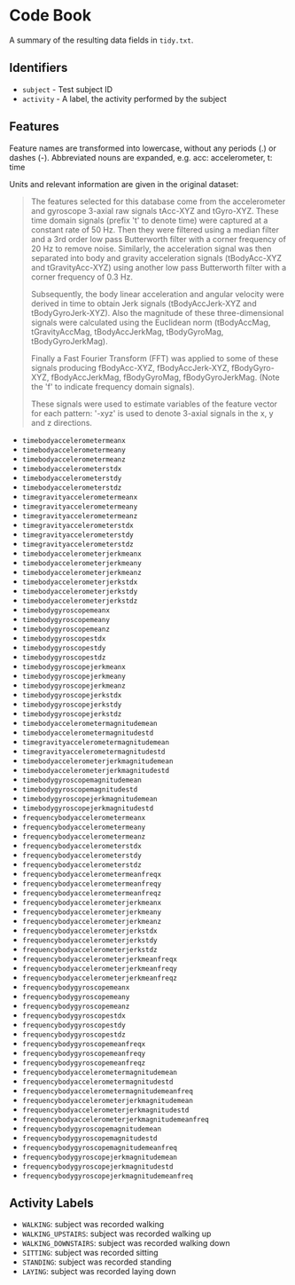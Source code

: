 
# Code Book

A summary of the resulting data fields in `tidy.txt`.

## Identifiers

* `subject` - Test subject ID
* `activity` - A label, the activity performed by the subject

## Features
Feature names are transformed into lowercase, without any periods (.) or dashes (-).
Abbreviated nouns are expanded, e.g. acc: accelerometer, t: time

Units and relevant information are given in the original dataset:

> The features selected for this database come from the accelerometer and gyroscope 3-axial raw signals tAcc-XYZ and tGyro-XYZ. These time domain signals (prefix 't' to denote time) were captured at a constant rate of 50 Hz. Then they were filtered using a median filter and a 3rd order low pass Butterworth filter with a corner frequency of 20 Hz to remove noise. Similarly, the acceleration signal was then separated into body and gravity acceleration signals (tBodyAcc-XYZ and tGravityAcc-XYZ) using another low pass Butterworth filter with a corner frequency of 0.3 Hz. 
> 
> Subsequently, the body linear acceleration and angular velocity were
> derived in time to obtain Jerk signals (tBodyAccJerk-XYZ and
> tBodyGyroJerk-XYZ). Also the magnitude of these three-dimensional
> signals were calculated using the Euclidean norm (tBodyAccMag,
> tGravityAccMag, tBodyAccJerkMag, tBodyGyroMag, tBodyGyroJerkMag).
> 
> Finally a Fast Fourier Transform (FFT) was applied to some of these
> signals producing fBodyAcc-XYZ, fBodyAccJerk-XYZ, fBodyGyro-XYZ,
> fBodyAccJerkMag, fBodyGyroMag, fBodyGyroJerkMag. (Note the 'f' to
> indicate frequency domain signals). 
> 
> These signals were used to estimate variables of the feature vector
> for each pattern:   '-xyz' is used to denote 3-axial signals in the x,
> y and z directions.

- `timebodyaccelerometermeanx`
- `timebodyaccelerometermeany`
- `timebodyaccelerometermeanz`
- `timebodyaccelerometerstdx`
- `timebodyaccelerometerstdy`
- `timebodyaccelerometerstdz`
- `timegravityaccelerometermeanx`
- `timegravityaccelerometermeany`
- `timegravityaccelerometermeanz`
- `timegravityaccelerometerstdx`
- `timegravityaccelerometerstdy`
- `timegravityaccelerometerstdz`
- `timebodyaccelerometerjerkmeanx`
- `timebodyaccelerometerjerkmeany`
- `timebodyaccelerometerjerkmeanz`
- `timebodyaccelerometerjerkstdx`
- `timebodyaccelerometerjerkstdy`
- `timebodyaccelerometerjerkstdz`
- `timebodygyroscopemeanx`
- `timebodygyroscopemeany`
- `timebodygyroscopemeanz`
- `timebodygyroscopestdx`
- `timebodygyroscopestdy`
- `timebodygyroscopestdz`
- `timebodygyroscopejerkmeanx`
- `timebodygyroscopejerkmeany`
- `timebodygyroscopejerkmeanz`
- `timebodygyroscopejerkstdx`
- `timebodygyroscopejerkstdy`
- `timebodygyroscopejerkstdz`
- `timebodyaccelerometermagnitudemean`
- `timebodyaccelerometermagnitudestd`
- `timegravityaccelerometermagnitudemean`
- `timegravityaccelerometermagnitudestd`
- `timebodyaccelerometerjerkmagnitudemean`
- `timebodyaccelerometerjerkmagnitudestd`
- `timebodygyroscopemagnitudemean`
- `timebodygyroscopemagnitudestd`
- `timebodygyroscopejerkmagnitudemean`
- `timebodygyroscopejerkmagnitudestd`
- `frequencybodyaccelerometermeanx`
- `frequencybodyaccelerometermeany`
- `frequencybodyaccelerometermeanz`
- `frequencybodyaccelerometerstdx`
- `frequencybodyaccelerometerstdy`
- `frequencybodyaccelerometerstdz`
- `frequencybodyaccelerometermeanfreqx`
- `frequencybodyaccelerometermeanfreqy`
- `frequencybodyaccelerometermeanfreqz`
- `frequencybodyaccelerometerjerkmeanx`
- `frequencybodyaccelerometerjerkmeany`
- `frequencybodyaccelerometerjerkmeanz`
- `frequencybodyaccelerometerjerkstdx`
- `frequencybodyaccelerometerjerkstdy`
- `frequencybodyaccelerometerjerkstdz`
- `frequencybodyaccelerometerjerkmeanfreqx`
- `frequencybodyaccelerometerjerkmeanfreqy`
- `frequencybodyaccelerometerjerkmeanfreqz`
- `frequencybodygyroscopemeanx`
- `frequencybodygyroscopemeany`
- `frequencybodygyroscopemeanz`
- `frequencybodygyroscopestdx`
- `frequencybodygyroscopestdy`
- `frequencybodygyroscopestdz`
- `frequencybodygyroscopemeanfreqx`
- `frequencybodygyroscopemeanfreqy`
- `frequencybodygyroscopemeanfreqz`
- `frequencybodyaccelerometermagnitudemean`
- `frequencybodyaccelerometermagnitudestd`
- `frequencybodyaccelerometermagnitudemeanfreq`
- `frequencybodyaccelerometerjerkmagnitudemean`
- `frequencybodyaccelerometerjerkmagnitudestd`
- `frequencybodyaccelerometerjerkmagnitudemeanfreq`
- `frequencybodygyroscopemagnitudemean`
- `frequencybodygyroscopemagnitudestd`
- `frequencybodygyroscopemagnitudemeanfreq`
- `frequencybodygyroscopejerkmagnitudemean`
- `frequencybodygyroscopejerkmagnitudestd`
- `frequencybodygyroscopejerkmagnitudemeanfreq`


## Activity Labels

* `WALKING`: subject was recorded walking 
* `WALKING_UPSTAIRS`: subject was recorded walking up 
* `WALKING_DOWNSTAIRS`: subject was recorded walking down
* `SITTING`: subject was recorded sitting 
* `STANDING`: subject was recorded standing 
* `LAYING`: subject was recorded laying down 